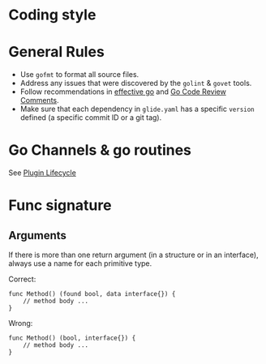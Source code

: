 # Coding style

# General Rules
- Use `gofmt` to format all source files.
- Address any issues that were discovered by the `golint` & `govet` tools.
- Follow recommendations in [effective go][1] and [Go Code Review Comments][2].
- Make sure that each dependency in `glide.yaml` has a specific `version` 
  defined (a specific commit ID or a git tag).

# Go Channels & go routines
See [Plugin Lifecycle](PLUGIN_LIFECYCLE.md)

# Func signature
## Arguments
If there is more than one return argument (in a structure or in an interface),
always use a name for each primitive type.

Correct:
```
func Method() (found bool, data interface{}) {
    // method body ...
}
```
 
Wrong:
```
func Method() (bool, interface{}) {
    // method body ...
}
```
 
[1]: https://golang.org/doc/effective_go.html
[2]: https://github.com/golang/go/wiki/CodeReviewComments

